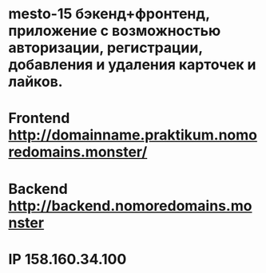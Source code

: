 # mesto-15 бэкенд+фронтенд, приложение с возможностью авторизации, регистрации, добавления и удаления карточек и лайков.
# Frontend http://domainname.praktikum.nomoredomains.monster/ 
# Backend http://backend.nomoredomains.monster
# IP 158.160.34.100

